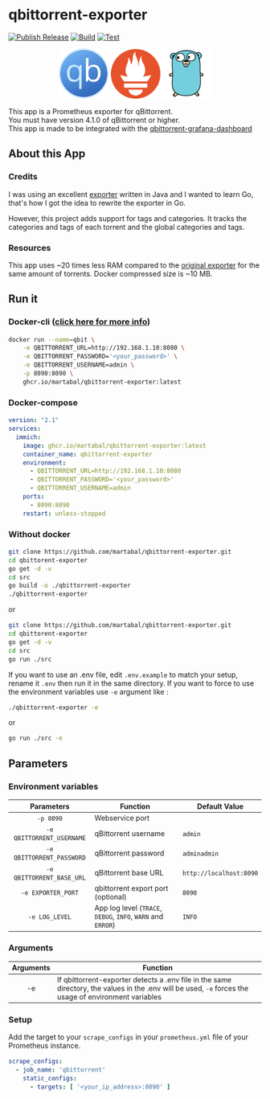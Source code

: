 # qbittorrent-exporter

[![Publish Release](https://github.com/martabal/qbittorrent-exporter/actions/workflows/docker.yml/badge.svg)](https://github.com/martabal/qbittorrent-exporter/actions/workflows/docker.yml)
[![Build](https://github.com/martabal/qbittorrent-exporter/actions/workflows/build.yml/badge.svg)](https://github.com/martabal/qbittorrent-exporter/actions/workflows/build.yml)
[![Test](https://github.com/martabal/qbittorrent-exporter/actions/workflows/test.yml/badge.svg)](https://github.com/martabal/qbittorrent-exporter/actions/workflows/test.yml)

<p align="center">
<img src="img/qbittorrent.png" width=100> <img src="img/prometheus.png" width=100><img src="img/golang.png" width=100>
</p>

This app is a Prometheus exporter for qBittorrent.  
You must have version 4.1.0 of qBittorrent or higher.  
This app is made to be integrated with the [qbittorrent-grafana-dashboard](https://github.com/caseyscarborough/qbittorrent-grafana-dashboard)  

## About this App

### Credits

I was using an excellent [exporter](https://github.com/caseyscarborough/qbittorrent-exporter) written in Java and I wanted to learn Go, that's how I got the idea to rewrite the exporter in Go.

However, this project adds support for tags and categories. It tracks the categories and tags of each torrent and the global categories and tags.

### Resources

This app uses ~20 times less RAM compared to the [original exporter](https://github.com/caseyscarborough/qbittorrent-exporter) for the same amount of torrents.
Docker compressed size is ~10 MB.

## Run it

### Docker-cli ([click here for more info](https://docs.docker.com/engine/reference/commandline/cli/))

```sh
docker run --name=qbit \
    -e QBITTORRENT_URL=http://192.168.1.10:8080 \
    -e QBITTORRENT_PASSWORD='<your_password>' \
    -e QBITTORRENT_USERNAME=admin \
    -p 8090:8090 \
    ghcr.io/martabal/qbittorrent-exporter:latest
```

### Docker-compose

```yaml
version: "2.1"
services:
  immich:
    image: ghcr.io/martabal/qbittorrent-exporter:latest
    container_name: qbittorrent-exporter
    environment:
      - QBITTORRENT_URL=http://192.168.1.10:8080
      - QBITTORRENT_PASSWORD='<your_password>'
      - QBITTORRENT_USERNAME=admin
    ports:
      - 8090:8090
    restart: unless-stopped
```

### Without docker

```sh
git clone https://github.com/martabal/qbittorrent-exporter.git
cd qbittorent-exporter
go get -d -v
cd src
go build -o ./qbittorrent-exporter
./qbittorrent-exporter
```

or

```sh
git clone https://github.com/martabal/qbittorrent-exporter.git
cd qbittorent-exporter
go get -d -v
cd src
go run ./src
```

If you want to use an .env file, edit `.env.example` to match your setup, rename it `.env` then run it in the same directory. If you want to force to use the environment variables use `-e` argument like :

```sh
./qbittorrent-exporter -e
```

or

```sh
go run ./src -e
```

## Parameters

### Environment variables

| Parameters | Function | Default Value |
| :-----: | ----- | ----- |
| `-p 8090` | Webservice port |  |
| `-e QBITTORRENT_USERNAME` | qBittorrent username | `admin` |
| `-e QBITTORRENT_PASSWORD` | qBittorrent password | `adminadmin` |
| `-e QBITTORRENT_BASE_URL` | qBittorrent base URL | `http://localhost:8090` |
| `-e EXPORTER_PORT` | qbittorrent export port (optional) | `8090` |
| `-e LOG_LEVEL` | App log level (`TRACE`, `DEBUG`, `INFO`, `WARN` and `ERROR`) | `INFO` |

### Arguments

| Arguments | Function |
| :-----: | ----- |
| -e | If qbittorrent-exporter detects a .env file in the same directory, the values in the .env will be used, `-e` forces the usage of environment variables |

### Setup

Add the target to your `scrape_configs` in your `prometheus.yml` file of your Prometheus instance.

```yaml
scrape_configs:
  - job_name: 'qbittorrent'
    static_configs:
      - targets: [ '<your_ip_address>:8090' ]
```
